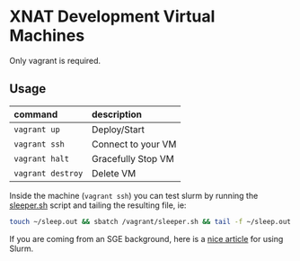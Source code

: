 # XNAT Development Virtual Machines
Only vagrant is required.

## Usage
| command           | description        |
| :------------     | :----------------- |
| `vagrant up`      | Deploy/Start       |
| `vagrant ssh`     | Connect to your VM |
| `vagrant halt`    | Gracefully Stop VM |
| `vagrant destroy` | Delete VM          |

Inside the machine (`vagrant ssh`) you can test slurm by running the [sleeper.sh](./sleeper.sh)
script and tailing the resulting file, ie:
```sh
touch ~/sleep.out && sbatch /vagrant/sleeper.sh && tail -f ~/sleep.out
```

If you are coming from an SGE background, here is a [nice article](https://srcc.stanford.edu/sge-slurm-conversion) for using Slurm.
